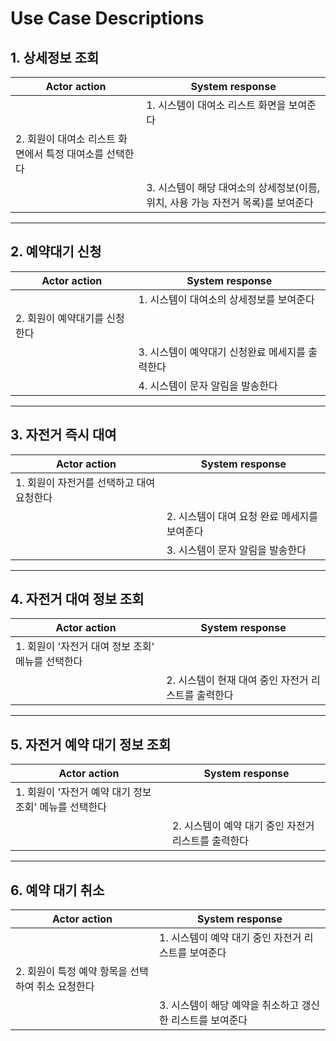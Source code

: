# Use Case Descriptions

## 1. 상세정보 조회

| Actor action | System response |
| --- | --- |
| | 1. 시스템이 대여소 리스트 화면을 보여준다 |
| 2. 회원이 대여소 리스트 화면에서 특정 대여소를 선택한다 | |
| | 3. 시스템이 해당 대여소의 상세정보(이름, 위치, 사용 가능 자전거 목록)를 보여준다 |

---

## 2. 예약대기 신청

| Actor action | System response |
| --- | --- |
| | 1. 시스템이 대여소의 상세정보를 보여준다 |
| 2. 회원이 예약대기를 신청한다| |
| | 3. 시스템이 예약대기 신청완료 메세지를 출력한다 |
| | 4. 시스템이 문자 알림을 발송한다 |

---

## 3. 자전거 즉시 대여

| Actor action | System response |
| --- | --- |
| 1. 회원이 자전거를 선택하고 대여 요청한다 | |
| | 2. 시스템이 대여 요청 완료 메세지를 보여준다 |
| | 3. 시스템이 문자 알림을 발송한다 |

---

## 4. 자전거 대여 정보 조회

| Actor action | System response |
| --- | --- |
| 1. 회원이 '자전거 대여 정보 조회' 메뉴를 선택한다 | |
| | 2. 시스템이 현재 대여 중인 자전거 리스트를 출력한다 |

---

## 5. 자전거 예약 대기 정보 조회

| Actor action | System response |
| --- | --- |
| 1. 회원이 '자전거 예약 대기 정보 조회' 메뉴를 선택한다 | |
| | 2. 시스템이 예약 대기 중인 자전거 리스트를 출력한다 |

---

## 6. 예약 대기 취소

| Actor action | System response |
| --- | --- |
| | 1. 시스템이 예약 대기 중인 자전거 리스트를 보여준다 |
| 2. 회원이 특정 예약 항목을 선택하여 취소 요청한다 | |
| | 3. 시스템이 해당 예약을 취소하고 갱신한 리스트를 보여준다 |